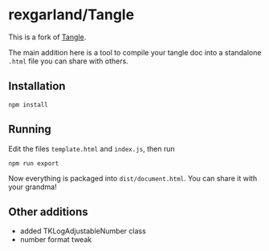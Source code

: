# rexgarland/Tangle

This is a fork of [Tangle](https://github.com/worrydream/Tangle).

The main addition here is a tool to compile your tangle doc into a standalone `.html` file you can share with others.

## Installation

```shell
npm install
```

## Running

Edit the files `template.html` and `index.js`, then run
```shell
npm run export
```

Now everything is packaged into `dist/document.html`. You can share it with your grandma!

## Other additions

* added TKLogAdjustableNumber class
* number format tweak